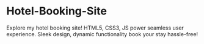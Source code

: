 # Hotel-Booking-Site
Explore my hotel booking site! HTML5, CSS3, JS power seamless user experience. Sleek design, dynamic functionality book your stay hassle-free!
